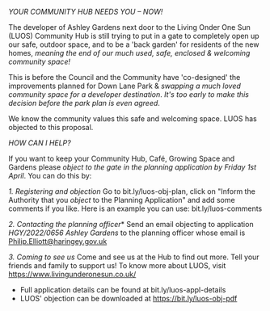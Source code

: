*YOUR COMMUNITY HUB NEEDS YOU – NOW!*

The developer of Ashley Gardens next door to the Living Onder One Sun (LUOS) Community Hub is still trying to put in a gate to completely open up our safe, outdoor space, and to be a 'back garden' for residents of the new homes, *meaning the end of our much used, safe, enclosed & welcoming community space!*

This is before the Council and the Community have 'co-designed' the improvements planned for Down Lane Park & *swapping a much loved community space for a developer destination*. *It's too early to make this decision before the park plan is even agreed*.

We know the community values this safe and welcoming space. LUOS has objected to this proposal.

*HOW CAN I HELP?*

If you want to keep your Community Hub, Café, Growing Space and Gardens please *object to the gate in the planning application by Friday 1st April*. You can do this by:

*1. Registering and objection*
Go to bit.ly/luos-obj-plan, click on "Inform the Authority that you *object* to the Planning Application" and add some comments if you like. Here is an example you can use: bit.ly/luos-comments

*2. Contacting the planning officer**
Send an email objecting to application *HGY/2022/0656 Ashley Gardens* to the planning officer whose email is Philip.Elliott@haringey.gov.uk

*3. Coming to see us*
Come and see us at the Hub to find out more. Tell your friends and family to support us!
To know more about LUOS, visit https://www.livingunderonesun.co.uk/

- Full application details can be found at bit.ly/luos-appl-details
- LUOS' objection can be downloaded at https://bit.ly/luos-obj-pdf
